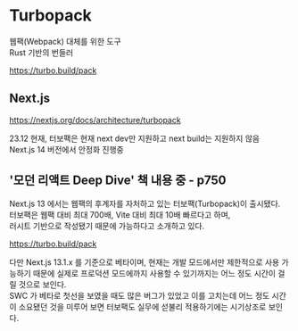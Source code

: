 # Turbopack

웹팩(Webpack) 대체를 위한 도구  
Rust 기반의 번들러

https://turbo.build/pack

## Next.js

https://nextjs.org/docs/architecture/turbopack

23.12 현재, 터보팩은 현재 next dev만 지원하고 next build는 지원하지 않음  
Next.js 14 버전에서 안정화 진행중

## '모던 리액트 Deep Dive' 책 내용 중 - p750

Next.js 13 에서는 웹팩의 후계자를 자처하고 있는 터보팩(Turbopack)이 출시됐다.  
터보팩은 웹팩 대비 최대 700배, Vite 대비 최대 10배 빠르다고 하며,  
러시트 기반으로 작성됐기 때문에 가능하다고 소개하고 있다.

https://turbo.build/pack

다만 Next.js 13.1.x 를 기준으로 베타이며, 현재는 개발 모드에서만 제한적으로 사용 가능하기 때문에 실제로 프로덕션 모드에까지 사용할 수 있기까지는 어느 정도 시간이 걸릴 것으로 보인다.  
SWC 가 베타로 첫선을 보였을 때도 많은 버그가 있었고 이를 고치는데 어느 정도 시간이 소요됐던 것을 미루어 보면 터보팩도 실무에 섣불리 적용하기에는 시기상조로 보인다.
